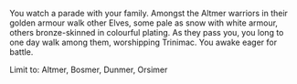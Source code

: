 You watch a parade with your family. Amongst the Altmer warriors in their golden armour walk other Elves, some pale as snow with white armour,
others bronze-skinned in colourful plating. As they pass you, you long to one day walk among them, worshipping Trinimac.
You awake eager for battle.

Limit to: Altmer, Bosmer, Dunmer, Orsimer
